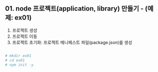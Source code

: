 ## 01. node 프로젝트(application, library) 만들기 - (예제: ex01)

1. 프로젝트 생성
2. 프로젝트 이동
3. 프로젝트 초기화: 프로젝트 메니페스트 파일(package.json)를 생성

```sh

# mkdir ex01
# cd ex01
# npm init -y

```
